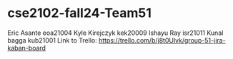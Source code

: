 # cse2102-fall24-Team51
Eric Asante eoa21004
Kyle Kirejczyk kek20009
Ishayu Ray isr21011
Kunal bagga kub21001
Link to Trello: https://trello.com/b/j8t0Ulvk/group-51-jira-kaban-board

